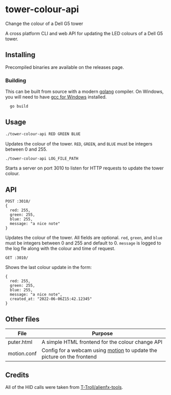 # tower-colour-api
Change the colour of a Dell G5 tower

A cross platform CLI and web API for updating the LED colours of a Dell G5 tower.

## Installing
Precompiled binaries are available on the releases page.

### Building

This can be built from source with a modern [golang] compiler. On Windows, you will need to have [gcc for Windows] installed.

```bash
  go build
```

## Usage

```bash
./tower-colour-api RED GREEN BLUE
```

Updates the colour of the tower. `RED`, `GREEN`, and `BLUE` must be integers between 0 and 255.

```bash
./tower-colour-api LOG_FILE_PATH
```

Starts a server on port 3010 to listen for HTTP requests to update the tower colour.

## API

```
POST :3010/
{
  red: 255,
  green: 255,
  blue: 255,
  message: "a nice note"
}
```

Updates the colour of the tower. All fields are optional. `red`, `green`, and `blue` must be integers between 0 and 255 and default to 0. `message` is logged to the log fle along with the colour and time of request.

```
GET :3010/
```

Shows the last colour update in the form:

```
{
  red: 255,
  green: 255,
  blue: 255,
  message: "a nice note",
  created_at: "2022-06-06Z15:42.12345"
}
```

## Other files

| File        | Purpose                                                                  |
|-------------|--------------------------------------------------------------------------|
| puter.html  | A simple HTML frontend for the colour change API                         |
| motion.conf | Config for a webcam using [motion] to update the picture on the frontend |

## Credits
All of the HID calls were taken from [T-Troll/alienfx-tools](https://github.com/T-Troll/alienfx-tools).  

[golang]: https://go.dev/doc/install
[gcc for Windows]: https://www.mingw-w64.org/
[motion]: https://motion-project.github.io/
